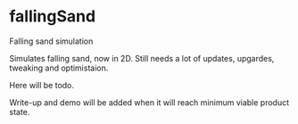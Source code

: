 # fallingSand
Falling sand simulation

Simulates falling sand, now in 2D. Still needs a lot of updates, upgardes, tweaking and optimistaion.

Here will be todo.

Write-up and demo will be added when it will reach minimum viable product state. 
